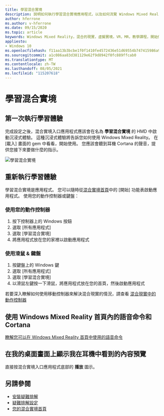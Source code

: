 ```yaml
---
title: 學習混合實境
description: 說明如何執行學習混合實境應用程式，以及如何流覽 Windows Mixed Reality。
author: hferrone
ms.author: v-hferrone
ms.date: 09/15/2020
ms.topic: article
keywords: Windows Mixed Reality，混合的現實，虛擬實境，VR，MR，教學課程，開始使用
appliesto:
- Windows 10
ms.openlocfilehash: f11aa13b3bcbe1f0f1410fe4572436e51d69554b747415986a9a06036d95f64b
ms.sourcegitcommit: a1c086aa83d381129e62f9d8942f0fc889ffcab0
ms.translationtype: MT
ms.contentlocale: zh-TW
ms.lasthandoff: 08/05/2021
ms.locfileid: "115207618"
---
```

# <a name="learn-mixed-reality"></a>學習混合實境

## <a name="running-the-learning-experience-for-the-first-time"></a>第一次執行學習體驗

完成設定之後，混合實境入口應用程式應該會在名為 **學習混合實境** 的 HMD 中啟動沉浸式體驗。 這種沉浸式體驗將告訴您如何使用 Windows Mixed Reality。 在 [載入] 畫面的 gem 中看看，開始使用。 您應該會聽到耳機 Cortana 的聲音，提供您接下來要做什麼的指示。

![學習混合實境](images/file-learnmixedrealitystart.png)

## <a name="rerun-the-learning-experience"></a>重新執行學習體驗

學習混合實境是應用程式。 您可以隨時從[混合實境首頁](your-mixed-reality-home.md)中的 [開始] 功能表啟動應用程式。 使用您的動作控制器或鍵盤：

### <a name="use-your-motion-controllers"></a>使用您的動作控制器

1. 按下控制器上的 Windows 按鈕
2. 選取 [所有應用程式]
3. 選取 [學習混合實境]
4. 將應用程式放在您的家裡以啟動應用程式

### <a name="use-your-mouse--keyboard"></a>使用滑鼠 & 鍵盤

1. 按鍵盤上的 Windows 鍵
2. 選取 [所有應用程式]
3. 選取 [學習混合實境]
4. 以滑鼠左鍵按一下滑鼠，將應用程式放在您的首頁，然後啟動應用程式

若要深入瞭解如何使用移動控制器來解決混合現實的情況，請查看 [混合現實中的動作控制器](controllers-in-wmr.md)

## <a name="use-voice-commands-and-cortana-inside-of-the-windows-mixed-reality-home"></a>使用 Windows Mixed Reality 首頁內的語音命令和 Cortana

[瞭解您可以在 Windows Mixed Reality 首頁中使用的語音命令](https://support.microsoft.com/help/4041322/windows-10-speech-in-windows-mixed-reality)

## <a name="show-a-preview-of-what-im-seeing-in-my-headset-on-my-desktops-screen"></a>在我的桌面畫面上顯示我在耳機中看到的內容預覽

直接按混合實境入口應用程式底部的 **播放** 圖示。

## <a name="see-also"></a>另請參閱

* [安裝疑難排解](installation_errors.md)
* [疑難排解設定](wmr-setup-faq.yml)
* [您的混合實境首頁](your-mixed-reality-home.md)
